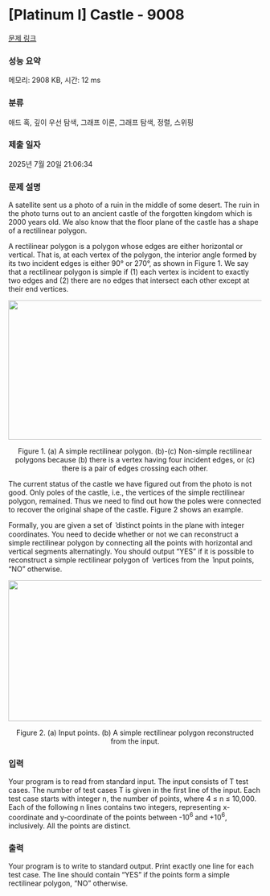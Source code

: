 # [Platinum I] Castle - 9008 

[문제 링크](https://www.acmicpc.net/problem/9008) 

### 성능 요약

메모리: 2908 KB, 시간: 12 ms

### 분류

애드 혹, 깊이 우선 탐색, 그래프 이론, 그래프 탐색, 정렬, 스위핑

### 제출 일자

2025년 7월 20일 21:06:34

### 문제 설명

<p>A satellite sent us a photo of a ruin in the middle of some desert. The ruin in the photo turns out to an ancient castle of the forgotten kingdom which is 2000 years old. We also know that the floor plane of the castle has a shape of a rectilinear polygon.</p>

<p>A rectilinear polygon is a polygon whose edges are either horizontal or vertical. That is, at each vertex of the polygon, the interior angle formed by its two incident edges is either 90° or 270°, as shown in Figure 1. We say that a rectilinear polygon is simple if (1) each vertex is incident to exactly two edges and (2) there are no edges that intersect each other except at their end vertices. </p>

<p style="text-align: center;"><img alt="" src="https://onlinejudgeimages.s3-ap-northeast-1.amazonaws.com/problem/9008/1.png" style="height:277px; width:526px"></p>

<p style="text-align: center;">Figure 1. (a) A simple rectilinear polygon. (b)-(c) Non-simple rectilinear polygons because (b) there is a vertex having four incident edges, or (c) there is a pair of edges crossing each other.</p>

<p>The current status of the castle we have figured out from the photo is not good. Only poles of the castle, i.e., the vertices of the simple rectilinear polygon, remained. Thus we need to find out how the poles were connected to recover the original shape of the castle. Figure 2 shows an example.</p>

<p>Formally, you are given a set of ݊ distinct points in the plane with integer coordinates. You need to decide whether or not we can reconstruct a simple rectilinear polygon by connecting all the points with horizontal and vertical segments alternatingly. You should output “YES” if it is possible to reconstruct a simple rectilinear polygon of ݊ vertices from the ݊ input points, “NO” otherwise. </p>

<p style="text-align: center;"><img alt="" src="https://onlinejudgeimages.s3-ap-northeast-1.amazonaws.com/problem/9008/2.png" style="height:280px; width:550px"></p>

<p style="text-align: center;">Figure 2. (a) Input points. (b) A simple rectilinear polygon reconstructed from the input.</p>

### 입력 

 <p>Your program is to read from standard input. The input consists of T test cases. The number of test cases T is given in the first line of the input. Each test case starts with integer n, the number of points, where 4 ≤ n ≤ 10,000. Each of the following n lines contains two integers, representing x-coordinate and y-coordinate of the points between -10<sup>6</sup> and +10<sup>6</sup>, inclusively. All the points are distinct. </p>

### 출력 

 <p>Your program is to write to standard output. Print exactly one line for each test case. The line should contain “YES” if the points form a simple rectilinear polygon, “NO” otherwise. </p>

